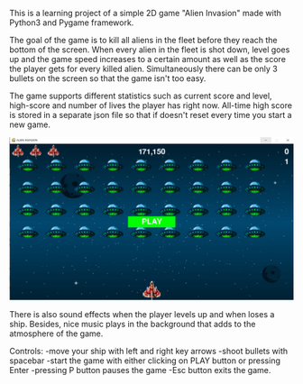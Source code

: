 This is a learning project of a simple 2D game "Alien Invasion" made
with Python3 and Pygame framework.

The goal of the game is to kill all aliens in the fleet before they reach the bottom of the screen.
When every alien in the fleet is shot down, level goes up and the game 
speed increases to a certain amount as well as the score the player gets
for every killed alien.
Simultaneously there can be only 3 bullets on the screen so that the game isn't too easy.

The game supports different statistics such as current score and level, high-score and 
number of lives the player has right now. All-time high score is stored
in a separate json file so that if doesn't reset every time you start a new game.

![alt text](screenshots/screenshot1.png "StartMenu")

There is also sound effects when the player levels up and when loses a ship.
Besides, nice music plays in the background that adds to the atmosphere of the game.

Controls:
-move your ship with left and right key arrows 
-shoot bullets with spacebar 
-start the game with either clicking on PLAY button or pressing Enter 
-pressing P button pauses the game 
-Esc button exits the game.

